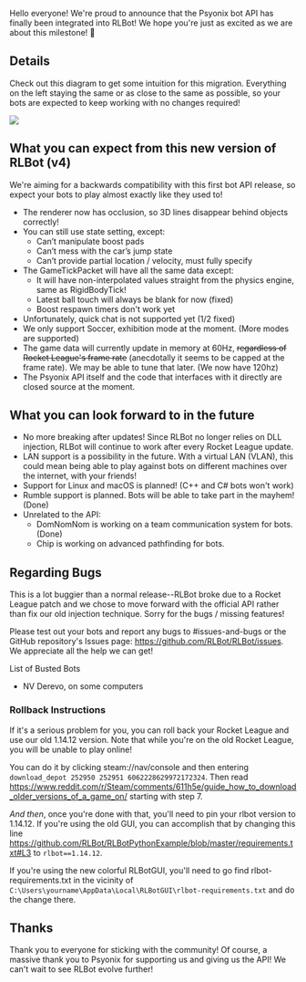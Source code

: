 Hello everyone! We're proud to announce that the Psyonix bot API has finally been integrated into RLBot! We hope you're just as excited as we are about this milestone! 🎉

## Details

Check out this diagram to get some intuition for this migration. Everything on the left staying the same or as close to the same as possible, so your bots are expected to keep working with no changes required!

![](/img/psyonix-api-notes/details.png)

## What you can expect from this new version of RLBot (v4)

We're aiming for a backwards compatibility with this first bot API release, so expect your bots to play almost exactly like they used to!

- The renderer now has occlusion, so 3D lines disappear behind objects correctly!
- You can still use state setting, except:
  - Can’t manipulate boost pads
  - Can’t mess with the car’s jump state
  - Can’t provide partial location / velocity, must fully specify
- The GameTickPacket will have all the same data except:
  - It will have non-interpolated values straight from the physics engine, same as RigidBodyTick!
  - Latest ball touch will always be blank for now (fixed)
  - Boost respawn timers don't work yet
- Unfortunately, quick chat is not supported yet (1/2 fixed)
- We only support Soccer, exhibition mode at the moment. (More modes are supported)
- The game data will currently update in memory at 60Hz, ~~regardless of Rocket League's frame rate~~ (anecdotally it seems to be capped at the frame rate). We may be able to tune that later. (We now have 120hz)
- The Psyonix API itself and the code that interfaces with it directly are closed source at the moment.

## What you can look forward to in the future

- No more breaking after updates! Since RLBot no longer relies on DLL injection, RLBot will continue to work after every Rocket League update.
- LAN support is a possibility in the future. With a virtual LAN (VLAN), this could mean being able to play against bots on different machines over the internet, with your friends!
- Support for Linux and macOS is planned! (C++ and C# bots won't work)
- Rumble support is planned. Bots will be able to take part in the mayhem! (Done)
- Unrelated to the API:
  - DomNomNom is working on a team communication system for bots. (Done)
  - Chip is working on advanced pathfinding for bots.

## Regarding Bugs

This is a lot buggier than a normal release--RLBot broke due to a Rocket League patch and we chose to move forward with the official API rather than fix our old injection technique. Sorry for the bugs / missing features!

Please test out your bots and report any bugs to #issues-and-bugs or the GitHub repository's Issues page: https://github.com/RLBot/RLBot/issues. We appreciate all the help we can get!

List of Busted Bots

- NV Derevo, on some computers

### Rollback Instructions

If it's a serious problem for you, you can roll back your Rocket League and use our old 1.14.12 version. Note that while you're on the old Rocket League, you will be unable to play online!

You can do it by clicking steam://nav/console and then entering `download_depot 252950 252951 6062228629972172324`. Then read https://www.reddit.com/r/Steam/comments/611h5e/guide_how_to_download_older_versions_of_a_game_on/ starting with step 7.

*And then*, once you're done with that, you'll need to pin your rlbot version to 1.14.12. If you're using the old GUI, you can accomplish that by changing this line https://github.com/RLBot/RLBotPythonExample/blob/master/requirements.txt#L3 to `rlbot==1.14.12`.

If you're using the new colorful RLBotGUI, you'll need to go find rlbot-requirements.txt in the vicinity of `C:\Users\yourname\AppData\Local\RLBotGUI\rlbot-requirements.txt` and do the change there.

## Thanks

Thank you to everyone for sticking with the community! Of course, a massive thank you to Psyonix for supporting us and giving us the API! We can't wait to see RLBot evolve further!
